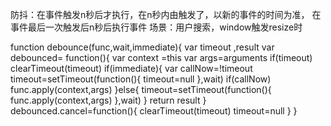 防抖：在事件触发n秒后才执行，在n秒内由触发了，以新的事件的时间为准，
      在事件最后一次触发后n秒后执行事件
场景：用户搜索，window触发resize时

function debounce(func,wait,immediate){
  var timeout ,result
  var debounced= function(){
    var context =this
    var args=arguments
    if(timeout) clearTimeout(timeout)
    if(immediate){
      var callNow=!timeout
      timeout=setTimeout(function(){
        timeout=null
      },wait)
      if(callNow) func.apply(context,args)
    }else{
      timeout=setTimeout(function(){
        func.apply(context,args)
      },wait)
    }
    return result
  }
  debounced.cancel=function(){
    clearTimeout(timeout)
    timeout=null
  }
}
